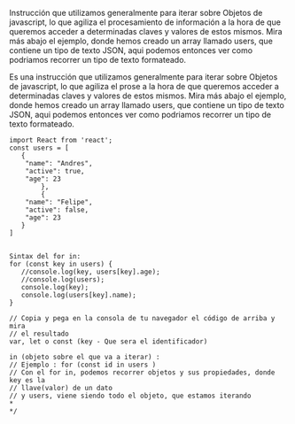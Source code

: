 Instrucción que utilizamos generalmente para iterar sobre Objetos de javascript, lo que agiliza el procesamiento de información a la hora de que queremos acceder a determinadas claves y valores de estos mismos. Mira más abajo el ejemplo, donde hemos creado un array llamado users, que contiene un tipo de texto JSON, aqui podemos entonces ver como podriamos recorrer un tipo de texto formateado.

Es una instrucción que utilizamos generalmente para iterar sobre Objetos de javascript, lo que agiliza el prose a la hora de que queremos acceder a determinadas claves y valores de estos mismos. Mira más abajo el ejemplo, donde hemos creado un array llamado users, que contiene un tipo de texto JSON, aqui podemos entonces ver como podriamos recorrer un tipo de texto formateado.

    import React from 'react';
    const users = [
       {
        "name": "Andres",
        "active": true,
        "age": 23
            },
            {
        "name": "Felipe",
        "active": false,
        "age": 23
       }
    ]
    
    
    Sintax del for in: 
    for (const key in users) {
       //console.log(key, users[key].age);
       //console.log(users);
       console.log(key);
       console.log(users[key].name);
    }

    // Copia y pega en la consola de tu navegador el código de arriba y mira
    // el resultado
    var, let o const (key - Que sera el identificador)  

    in (objeto sobre el que va a iterar) :
    // Ejemplo : for (const id in users )
    // Con el for in, podemos recorrer objetos y sus propiedades, donde key es la
    // llave(valor) de un dato
    // y users, viene siendo todo el objeto, que estamos iterando
    *
    */

